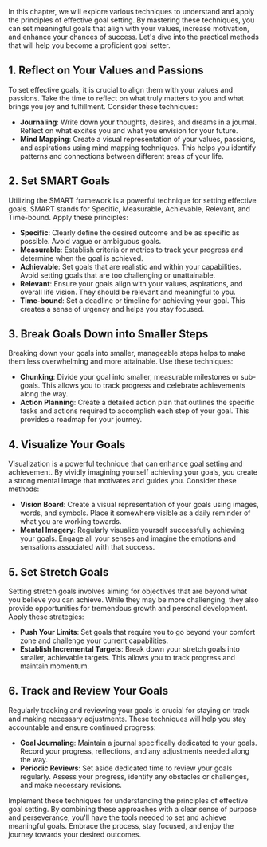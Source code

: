 
In this chapter, we will explore various techniques to understand and apply the principles of effective goal setting. By mastering these techniques, you can set meaningful goals that align with your values, increase motivation, and enhance your chances of success. Let's dive into the practical methods that will help you become a proficient goal setter.

**1. Reflect on Your Values and Passions**
------------------------------------------

To set effective goals, it is crucial to align them with your values and passions. Take the time to reflect on what truly matters to you and what brings you joy and fulfillment. Consider these techniques:

* **Journaling**: Write down your thoughts, desires, and dreams in a journal. Reflect on what excites you and what you envision for your future.
* **Mind Mapping**: Create a visual representation of your values, passions, and aspirations using mind mapping techniques. This helps you identify patterns and connections between different areas of your life.

**2. Set SMART Goals**
----------------------

Utilizing the SMART framework is a powerful technique for setting effective goals. SMART stands for Specific, Measurable, Achievable, Relevant, and Time-bound. Apply these principles:

* **Specific**: Clearly define the desired outcome and be as specific as possible. Avoid vague or ambiguous goals.
* **Measurable**: Establish criteria or metrics to track your progress and determine when the goal is achieved.
* **Achievable**: Set goals that are realistic and within your capabilities. Avoid setting goals that are too challenging or unattainable.
* **Relevant**: Ensure your goals align with your values, aspirations, and overall life vision. They should be relevant and meaningful to you.
* **Time-bound**: Set a deadline or timeline for achieving your goal. This creates a sense of urgency and helps you stay focused.

**3. Break Goals Down into Smaller Steps**
------------------------------------------

Breaking down your goals into smaller, manageable steps helps to make them less overwhelming and more attainable. Use these techniques:

* **Chunking**: Divide your goal into smaller, measurable milestones or sub-goals. This allows you to track progress and celebrate achievements along the way.
* **Action Planning**: Create a detailed action plan that outlines the specific tasks and actions required to accomplish each step of your goal. This provides a roadmap for your journey.

**4. Visualize Your Goals**
---------------------------

Visualization is a powerful technique that can enhance goal setting and achievement. By vividly imagining yourself achieving your goals, you create a strong mental image that motivates and guides you. Consider these methods:

* **Vision Board**: Create a visual representation of your goals using images, words, and symbols. Place it somewhere visible as a daily reminder of what you are working towards.
* **Mental Imagery**: Regularly visualize yourself successfully achieving your goals. Engage all your senses and imagine the emotions and sensations associated with that success.

**5. Set Stretch Goals**
------------------------

Setting stretch goals involves aiming for objectives that are beyond what you believe you can achieve. While they may be more challenging, they also provide opportunities for tremendous growth and personal development. Apply these strategies:

* **Push Your Limits**: Set goals that require you to go beyond your comfort zone and challenge your current capabilities.
* **Establish Incremental Targets**: Break down your stretch goals into smaller, achievable targets. This allows you to track progress and maintain momentum.

**6. Track and Review Your Goals**
----------------------------------

Regularly tracking and reviewing your goals is crucial for staying on track and making necessary adjustments. These techniques will help you stay accountable and ensure continued progress:

* **Goal Journaling**: Maintain a journal specifically dedicated to your goals. Record your progress, reflections, and any adjustments needed along the way.
* **Periodic Reviews**: Set aside dedicated time to review your goals regularly. Assess your progress, identify any obstacles or challenges, and make necessary revisions.

Implement these techniques for understanding the principles of effective goal setting. By combining these approaches with a clear sense of purpose and perseverance, you'll have the tools needed to set and achieve meaningful goals. Embrace the process, stay focused, and enjoy the journey towards your desired outcomes.
